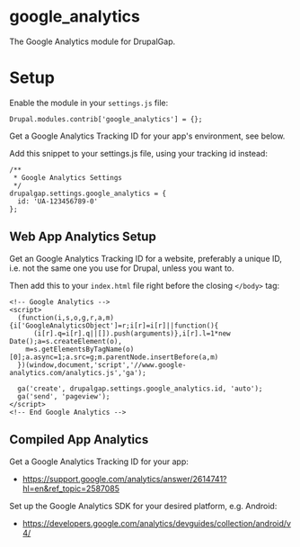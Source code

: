 google_analytics
================

The Google Analytics module for DrupalGap.

# Setup

Enable the module in your `settings.js` file:

```
Drupal.modules.contrib['google_analytics'] = {};
```

Get a Google Analytics Tracking ID for your app's environment, see below.

Add this snippet to your settings.js file, using your tracking id instead:

```
/**
 * Google Analytics Settings
 */
drupalgap.settings.google_analytics = {
  id: 'UA-123456789-0'
};
```

## Web App Analytics Setup

Get an Google Analytics Tracking ID for a website, preferably a unique ID, i.e. not the same one you use for Drupal, unless you want to.

Then add this to your `index.html` file right before the closing `</body>` tag:

```
<!-- Google Analytics -->
<script>
  (function(i,s,o,g,r,a,m){i['GoogleAnalyticsObject']=r;i[r]=i[r]||function(){
      (i[r].q=i[r].q||[]).push(arguments)},i[r].l=1*new Date();a=s.createElement(o),
    m=s.getElementsByTagName(o)[0];a.async=1;a.src=g;m.parentNode.insertBefore(a,m)
  })(window,document,'script','//www.google-analytics.com/analytics.js','ga');

  ga('create', drupalgap.settings.google_analytics.id, 'auto');
  ga('send', 'pageview');
</script>
<!-- End Google Analytics -->
```

## Compiled App Analytics

Get a Google Analytics Tracking ID for your app:
- https://support.google.com/analytics/answer/2614741?hl=en&ref_topic=2587085

Set up the Google Analytics SDK for your desired platform, e.g. Android:
- https://developers.google.com/analytics/devguides/collection/android/v4/
